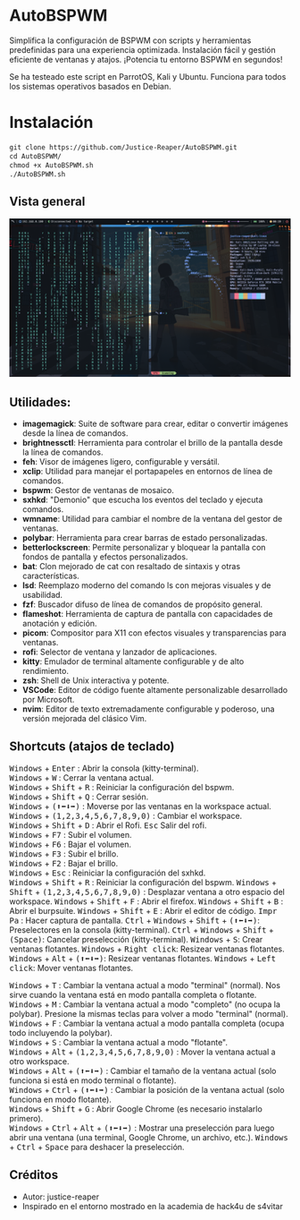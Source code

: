 # AutoBSPWM
Simplifica la configuración de BSPWM con scripts y herramientas predefinidas para una experiencia optimizada. Instalación fácil y gestión eficiente de ventanas y atajos. ¡Potencia tu entorno BSPWM en segundos!

Se ha testeado este script en ParrotOS, Kali y Ubuntu.
Funciona para todos los sistemas operativos basados en Debian.

# Instalación
```
git clone https://github.com/Justice-Reaper/AutoBSPWM.git
cd AutoBSPWM/
chmod +x AutoBSPWM.sh
./AutoBSPWM.sh
```
## Vista general
![BSPWM](/Preview/image_1.png "autoBSPWM by justice-reaper")

## Utilidades:
- **imagemagick**:  Suite de software para crear, editar o convertir imágenes desde la línea de comandos.
- **brightnessctl**: Herramienta para controlar el brillo de la pantalla desde la línea de comandos.
- **feh**: Visor de imágenes ligero, configurable y versátil.
- **xclip**: Utilidad para manejar el portapapeles en entornos de línea de comandos.
- **bspwm**: Gestor de ventanas de mosaico.
- **sxhkd**: "Demonio" que escucha los eventos del teclado y ejecuta comandos.
- **wmname**: Utilidad para cambiar el nombre de la ventana del gestor de ventanas.
- **polybar**: Herramienta para crear barras de estado personalizadas.
- **betterlockscreen**: Permite personalizar y bloquear la pantalla con fondos de pantalla y efectos personalizados.
- **bat**: Clon mejorado de cat con resaltado de sintaxis y otras características.
- **lsd**: Reemplazo moderno del comando ls con mejoras visuales y de usabilidad.
- **fzf**: Buscador difuso de línea de comandos de propósito general.
- **flameshot**: Herramienta de captura de pantalla con capacidades de anotación y edición.
- **picom**: Compositor para X11 con efectos visuales y transparencias para ventanas.
- **rofi**: Selector de ventana y lanzador de aplicaciones.
- **kitty**: Emulador de terminal altamente configurable y de alto rendimiento.
- **zsh**: Shell de Unix interactiva y potente.
- **VSCode**: Editor de código fuente altamente personalizable desarrollado por Microsoft.
- **nvim**: Editor de texto extremadamente configurable y poderoso, una versión mejorada del clásico Vim.

## Shortcuts (atajos de teclado)
<kbd>Windows</kbd> + <kbd>Enter</kbd> : Abrir la consola (kitty-terminal).  
<kbd>Windows</kbd> + <kbd>W</kbd> : Cerrar la ventana actual.  
<kbd>Windows</kbd> + <kbd>Shift</kbd> + <kbd>R</kbd> : Reiniciar la configuración del bspwm.  
<kbd>Windows</kbd> + <kbd>Shift</kbd> + <kbd>Q</kbd> : Cerrar sesión.  
<kbd>Windows</kbd> + <kbd>(⬆⬅⬇➡)</kbd> : Moverse por las ventanas en la workspace actual.  
<kbd>Windows</kbd> + <kbd>(1,2,3,4,5,6,7,8,9,0)</kbd> : Cambiar el workspace.  
<kbd>Windows</kbd> + <kbd>Shift</kbd> + <kbd>D</kbd> : Abrir el Rofi. 
<kbd>Esc</kbd> Salir del rofi.  
<kbd>Windows</kbd> + <kbd>F7</kbd> : Subir el volumen.    
<kbd>Windows</kbd> + <kbd>F6</kbd> : Bajar el volumen.    
<kbd>Windows</kbd> + <kbd>F3</kbd> : Subir el brillo.    
<kbd>Windows</kbd> + <kbd>F2</kbd> : Bajar el brillo.    
<kbd>Windows</kbd> + <kbd>Esc</kbd> : Reiniciar la configuración del sxhkd.    
<kbd>Windows</kbd> + <kbd>Shift</kbd> + <kbd>R</kbd> : Reiniciar la configuración del bspwm.
<kbd>Windows</kbd> + <kbd>Shift</kbd> + <kbd>(1,2,3,4,5,6,7,8,9,0)</kbd> : Desplazar ventana a otro espacio del workspace.
<kbd>Windows</kbd> + <kbd>Shift</kbd> + <kbd>F</kbd> : Abrir el firefox.
<kbd>Windows</kbd> + <kbd>Shift</kbd> + <kbd>B</kbd> : Abrir el burpsuite.
<kbd>Windows</kbd> + <kbd>Shift</kbd> + <kbd>E</kbd> : Abrir el editor de código.
<kbd>Impr Pa</kbd> : Hacer captura de pantalla.
<kbd>Ctrl</kbd> + <kbd>Windows</kbd> + <kbd>Shift</kbd> + <kbd>(⬆⬅⬇➡)</kbd>: Preselectores en la consola (kitty-terminal).
<kbd>Ctrl</kbd> + <kbd>Windows</kbd> + <kbd>Shift</kbd> + <kbd>(Space)</kbd>: Cancelar preselección (kitty-terminal).
<kbd>Windows</kbd> + <kbd>S</kbd>: Crear ventanas flotantes.
<kbd>Windows</kbd> + <kbd>Right click</kbd>: Resizear ventanas flotantes.
<kbd>Windows</kbd> + <kbd>Alt</kbd> + <kbd>(⬆⬅⬇➡)</kbd>: Resizear ventanas flotantes.
<kbd>Windows</kbd> + <kbd>Left click</kbd>: Mover ventanas flotantes.











<kbd>Windows</kbd> + <kbd>T</kbd> : Cambiar la ventana actual a modo "terminal" (normal). Nos sirve cuando la ventana está en modo pantalla completa o flotante.  
<kbd>Windows</kbd> + <kbd>M</kbd> : Cambiar la ventana actual a modo "completo" (no ocupa la polybar). Presione la mismas teclas para volver a modo "terminal" (normal).  
<kbd>Windows</kbd> + <kbd>F</kbd> : Cambiar la ventana actual a modo pantalla completa (ocupa todo incluyendo la polybar).  
<kbd>Windows</kbd> + <kbd>S</kbd> : Cambiar la ventana actual a modo "flotante".  
<kbd>Windows</kbd> + <kbd>Alt</kbd> + <kbd>(1,2,3,4,5,6,7,8,9,0)</kbd> : Mover la ventana actual a otro workspace.  
<kbd>Windows</kbd> + <kbd>Alt</kbd> + <kbd>(⬆⬅⬇➡)</kbd> : Cambiar el tamaño de la ventana actual (solo funciona si está en modo terminal o flotante).  
<kbd>Windows</kbd> + <kbd>Ctrl</kbd> + <kbd>(⬆⬅⬇➡)</kbd> : Cambiar la posición de la ventana actual (solo funciona en modo flotante).  
<kbd>Windows</kbd> + <kbd>Shift</kbd> + <kbd>G</kbd> : Abrir Google Chrome (es necesario instalarlo primero).  
<kbd>Windows</kbd> + <kbd>Ctrl</kbd> + <kbd>Alt</kbd> + <kbd>(⬆⬅⬇➡)</kbd> : Mostrar una preselección para luego abrir una ventana (una terminal, Google Chrome, un archivo, etc.). <kbd>Windows</kbd> + <kbd>Ctrl</kbd> + <kbd>Space</kbd> para deshacer la preselección.  

## Créditos
- Autor: justice-reaper
- Inspirado en el entorno mostrado en la academia de hack4u de s4vitar
